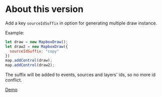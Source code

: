 # About this version
Add a key `sourceIdSuffix` in option for generating multiple draw instance.

Example:
```js
let draw = new MapboxDraw();
let draw2 = new MapboxDraw({
  sourceIdSuffix: "copy"
})
map.addControl(draw);
map.addControl(draw2);
```
The suffix will be added to events, sources and layers' ids, so no more id conflict.

[Demo](https://skywalkershen.github.io/mapbox-gl-draw/)